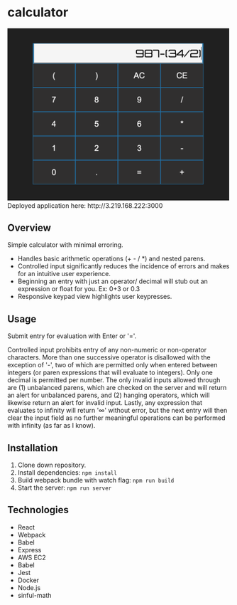 # calculator

<img src="screenshot.png" width="500">
 Deployed application here: http://3.219.168.222:3000

## Overview

Simple calculator with minimal erroring.

- Handles basic arithmetic operations (+ - / *) and nested parens.
- Controlled input significantly reduces the incidence of errors and makes for an intuitive user experience.
- Beginning an entry with just an operator/ decimal will stub out an expression or float for you. Ex: 0+3 or 0.3
- Responsive keypad view highlights user keypresses. 

## Usage

Submit entry for evaluation with Enter or '='.

Controlled input prohibits entry of any non-numeric or non-operator characters. More than one successive operator is disallowed with the exception of '-', two of which are permitted only when entered between integers (or paren expressions that will evaluate to integers). Only one decimal is permitted per number. The only invalid inputs allowed through are (1) unbalanced parens, which are checked on the server and will return an alert for unbalanced parens, and (2) hanging operators, which will likewise return an alert for invalid input. Lastly, any expression that evaluates to infinity will return '∞' without error, but the next entry will then clear the input field as no further meaningful operations can be performed with infinity (as far as I know).

## Installation

1. Clone down repository.
2. Install dependencies: 
```npm install```
4. Build webpack bundle with watch flag: 
```npm run build ```
2. Start the server:
````npm run server````

## Technologies

- React 
- Webpack
- Babel
- Express
- AWS EC2
- Babel
- Jest
- Docker
- Node.js
- sinful-math
